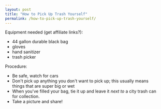 ```yaml
---
layout: post
title: "How to Pick Up Trash Yourself"
permalink: /how-to-pick-up-trash-yourself/
---
```


Equipment needed (get affiliate links?):
* 44 gallon durable black bag
* gloves
* hand sanitizer
* trash picker

Procedure:
* Be safe, watch for cars
* Don't pick up anything you don't want to pick up; this usually means things that are super big or wet
* When you've filled your bag, tie it up and leave it _next to_ a city trash can for collection.
* Take a picture and share!